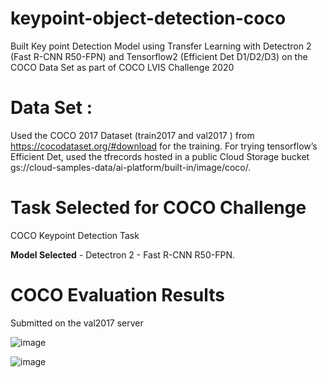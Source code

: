 # keypoint-object-detection-coco
Built Key point Detection Model using Transfer Learning with Detectron 2 (Fast R-CNN R50-FPN) and Tensorflow2 (Efficient Det D1/D2/D3) on the COCO Data Set as part of COCO LVIS Challenge 2020 



# Data Set : 
Used the COCO 2017 Dataset (train2017 and val2017 ) from https://cocodataset.org/#download  for the training.
For trying tensorflow’s Efficient Det, used the tfrecords hosted in a public Cloud Storage bucket gs://cloud-samples-data/ai-platform/built-in/image/coco/.

# Task Selected for COCO Challenge 
COCO Keypoint Detection Task

**Model Selected** - Detectron 2 - Fast R-CNN R50-FPN.


# COCO Evaluation Results

Submitted on the val2017 server

![image](https://user-images.githubusercontent.com/71346494/142356376-b6c904b5-eeb1-4a2e-8f51-264a4a0ad9b9.png)

![image](https://user-images.githubusercontent.com/71346494/142356464-689a6c57-8aa5-4a95-88c6-2ecf0b3fc61c.png)






